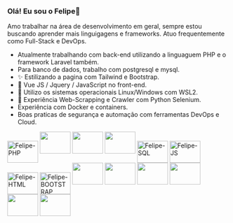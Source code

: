 ### Olá! Eu sou o Felipe👋

Amo trabalhar na área de desenvolvimento em geral, sempre estou buscando aprender mais linguigagens e frameworks. Atuo frequentemente como Full-Stack e DevOps.

- Atualmente trabalhando com back-end utilizando a linguaguem PHP e o framework Laravel também.
- Para banco de dados, trabalho com postgresql e mysql.
- ✨ Estilizando a pagina com Tailwind e Bootstrap.
- 🤖 Vue JS / Jquery / JavaScript no front-end.
- 🤖 Utilizo os sistemas operacionais Linux/Windows com WSL2.
- 🤖 Experiência Web-Scrapping e Crawler com Python Selenium.
- Experiência com Docker e containers.
- Boas praticas de segurança e automação com ferramentas DevOps e Cloud.


<div>
  <img align="center" alt="Felipe-PHP" height="50" width="70" src="https://cdn.jsdelivr.net/gh/devicons/devicon/icons/php/php-original.svg">
  <img height="50" width="70" src="https://cdn.jsdelivr.net/gh/devicons/devicon@latest/icons/laravel/laravel-original.svg" />
  <img height="50" width="70" src="https://cdn.jsdelivr.net/gh/devicons/devicon@latest/icons/nodejs/nodejs-original-wordmark.svg" />
  <img height="50" width="70" src="https://cdn.jsdelivr.net/gh/devicons/devicon@latest/icons/spring/spring-original.svg" />
  <img height="50" width="70" align="center" alt="Felipe-SQL" height="50" width="70" src="https://cdn.jsdelivr.net/gh/devicons/devicon/icons/mysql/mysql-original.svg">
  <img height="50" width="70" align="center" alt="Felipe-JS" height="50" width="70" src="https://cdn.jsdelivr.net/gh/devicons/devicon/icons/javascript/javascript-original.svg">
  <img height="50" width="70" align="center" alt="Felipe-HTML" height="50" width="70" src="https://cdn.jsdelivr.net/gh/devicons/devicon/icons/html5/html5-original.svg">
  <img height="50" width="70" align="center" alt="Felipe-BOOTSTRAP" height="50" width="70" src="https://cdn.jsdelivr.net/gh/devicons/devicon/icons/bootstrap/bootstrap-original.svg">
  <img height="50" width="70" src="https://cdn.jsdelivr.net/gh/devicons/devicon@latest/icons/vuejs/vuejs-original.svg" />
  <img height="50" width="70" src="https://cdn.jsdelivr.net/gh/devicons/devicon@latest/icons/angular/angular-original.svg" />
  <img height="50" width="70" src="https://cdn.jsdelivr.net/gh/devicons/devicon@latest/icons/react/react-original.svg" />

  <img height="50" width="70" src="https://cdn.jsdelivr.net/gh/devicons/devicon@latest/icons/bash/bash-original.svg" />
  <img height="50" width="70" src="https://cdn.jsdelivr.net/gh/devicons/devicon@latest/icons/amazonwebservices/amazonwebservices-original-wordmark.svg" />
  <img height="50" width="70" src="https://cdn.jsdelivr.net/gh/devicons/devicon@latest/icons/docker/docker-original.svg" />

</div>

